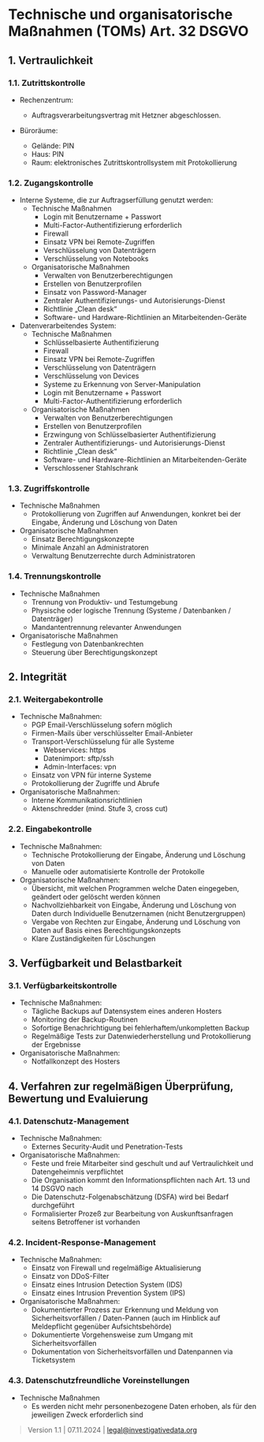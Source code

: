 # Technische und organisatorische Maßnahmen (TOMs) Art. 32 DSGVO

## 1. Vertraulichkeit

### 1.1. Zutrittskontrolle

- Rechenzentrum:
    - Auftragsverarbeitungsvertrag mit Hetzner abgeschlossen.

- Büroräume:
    - Gelände: PIN
    - Haus: PIN
    - Raum: elektronisches Zutrittskontrollsystem mit Protokollierung


### 1.2. Zugangskontrolle
- Interne Systeme, die zur Auftragserfüllung genutzt werden:
    - Technische Maßnahmen
        - Login mit Benutzername + Passwort
        - Multi-Factor-Authentifizierung erforderlich
        - Firewall
        - Einsatz VPN bei Remote-Zugriffen
        - Verschlüsselung von Datenträgern
        - Verschlüsselung von Notebooks
    - Organisatorische Maßnahmen
        - Verwalten von Benutzerberechtigungen
        - Erstellen von Benutzerprofilen
        - Einsatz von Password-Manager
        - Zentraler Authentifizierungs- und Autorisierungs-Dienst
        - Richtlinie „Clean desk“
        - Software- und Hardware-Richtlinien an Mitarbeitenden-Geräte
- Datenverarbeitendes System:
    - Technische Maßnahmen
        - Schlüsselbasierte Authentifizierung
        - Firewall
        - Einsatz VPN bei Remote-Zugriffen
        - Verschlüsselung von Datenträgern
        - Verschlüsselung von Devices
        - Systeme zu Erkennung von Server-Manipulation
        - Login mit Benutzername + Passwort
        - Multi-Factor-Authentifizierung erforderlich
    - Organisatorische Maßnahmen
        - Verwalten von Benutzerberechtigungen
        - Erstellen von Benutzerprofilen
        - Erzwingung von Schlüsselbasierter Authentifizierung
        - Zentraler Authentifizierungs- und Autorisierungs-Dienst
        - Richtlinie „Clean desk“
        - Software- und Hardware-Richtlinien an Mitarbeitenden-Geräte
        - Verschlossener Stahlschrank
        
### 1.3. Zugriffskontrolle
- Technische Maßnahmen
    - Protokollierung von Zugriffen auf Anwendungen, konkret bei der Eingabe, Änderung und Löschung von Daten
- Organisatorische Maßnahmen
    - Einsatz Berechtigungskonzepte 
    - Minimale Anzahl an Administratoren
    - Verwaltung Benutzerrechte durch Administratoren
        
### 1.4. Trennungskontrolle
- Technische Maßnahmen
    - Trennung von Produktiv- und Testumgebung
    - Physische oder logische Trennung (Systeme / Datenbanken / Datenträger)
    - Mandantentrennung relevanter Anwendungen
- Organisatorische Maßnahmen
    - Festlegung von Datenbankrechten
    - Steuerung über Berechtigungskonzept
    

## 2. Integrität

### 2.1. Weitergabekontrolle
- Technische Maßnahmen:
    - PGP Email-Verschlüsselung sofern möglich
    - Firmen-Mails über verschlüsselter Email-Anbieter
    - Transport-Verschlüsselung für alle Systeme
        - Webservices: https
        - Datenimport: sftp/ssh
        - Admin-Interfaces: vpn
    - Einsatz von VPN für interne Systeme
    - Protokollierung der Zugriffe und Abrufe
- Organisatorische Maßnahmen:
    - Interne Kommunikationsrichtlinien
    - Aktenschredder (mind. Stufe 3, cross cut)
    

### 2.2. Eingabekontrolle
- Technische Maßnahmen:
    - Technische Protokollierung der Eingabe, Änderung und Löschung von Daten
    - Manuelle oder automatisierte Kontrolle der Protokolle
- Organisatorische Maßnahmen:
    - Übersicht, mit welchen Programmen welche Daten eingegeben, geändert oder gelöscht werden können
    - Nachvollziehbarkeit von Eingabe, Änderung und Löschung von Daten durch Individuelle Benutzernamen (nicht Benutzergruppen)
    - Vergabe von Rechten zur Eingabe, Änderung und Löschung von Daten auf Basis eines Berechtigungskonzepts
    - Klare Zuständigkeiten für Löschungen 

## 3. Verfügbarkeit und Belastbarkeit

### 3.1. Verfügbarkeitskontrolle
- Technische Maßnahmen: 
    - Tägliche Backups auf Datensystem eines anderen Hosters
    - Monitoring der Backup-Routinen
    - Sofortige Benachrichtigung bei fehlerhaftem/unkompletten Backup
    - Regelmäßige Tests zur Datenwiederherstellung und Protokollierung der Ergebnisse
- Organisatorische Maßnahmen: 
    - Notfallkonzept des Hosters 

## 4. Verfahren zur regelmäßigen Überprüfung, Bewertung und Evaluierung

### 4.1. Datenschutz-Management
- Technische Maßnahmen:
    - Externes Security-Audit und Penetration-Tests
- Organisatorische Maßnahmen:
    - Feste und freie Mitarbeiter sind geschult und auf Vertraulichkeit und Datengeheimnis verpflichtet
    - Die Organisation kommt den Informationspflichten nach Art. 13 und 14 DSGVO nach
    - Die Datenschutz-Folgenabschätzung (DSFA) wird bei Bedarf durchgeführt
    - Formalisierter Prozeß zur Bearbeitung von Auskunftsanfragen seitens Betroffener ist vorhanden

### 4.2. Incident-Response-Management
- Technische Maßnahmen:
    - Einsatz von Firewall und regelmäßige Aktualisierung
    - Einsatz von DDoS-Filter
    - Einsatz eines Intrusion Detection System (IDS)
    - Einsatz eines Intrusion Prevention System (IPS)
- Organisatorische Maßnahmen:
    - Dokumentierter Prozess zur Erkennung und Meldung von Sicherheitsvorfällen / Daten-Pannen (auch im Hinblick auf Meldepflicht gegenüber Aufsichtsbehörde)
    - Dokumentierte Vorgehensweise zum Umgang mit Sicherheitsvorfällen
    - Dokumentation von Sicherheitsvorfällen und Datenpannen via Ticketsystem

### 4.3. Datenschutzfreundliche Voreinstellungen
- Technische Maßnahmen
    - Es werden nicht mehr personenbezogene Daten erhoben, als für den jeweiligen Zweck erforderlich sind

> Version 1.1 | 07.11.2024 | [legal@investigativedata.org](mailto:legal@investigativedata.org)
